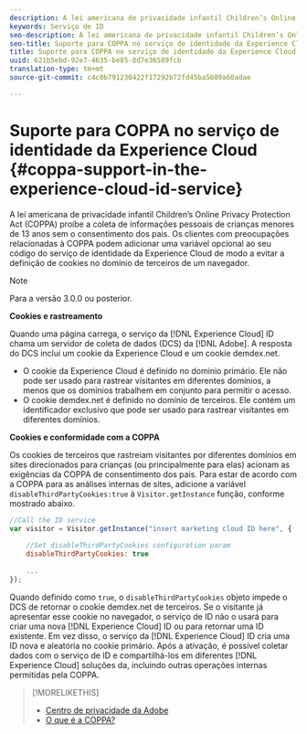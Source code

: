 ```yaml
---
description: A lei americana de privacidade infantil Children’s Online Privacy Protection Act (COPPA) proíbe a coleta de informações pessoais de crianças menores de 13 anos sem o consentimento dos pais. Os clientes com preocupações relacionadas à COPPA podem adicionar uma variável opcional ao seu código do serviço de identidade da Experience Cloud de modo a evitar a definição de cookies no domínio de terceiros de um navegador.
keywords: Serviço de ID
seo-description: A lei americana de privacidade infantil Children’s Online Privacy Protection Act (COPPA) proíbe a coleta de informações pessoais de crianças menores de 13 anos sem o consentimento dos pais. Os clientes com preocupações relacionadas à COPPA podem adicionar uma variável opcional ao seu código do serviço de identidade da Experience Cloud de modo a evitar a definição de cookies no domínio de terceiros de um navegador.
seo-title: Suporte para COPPA no serviço de identidade da Experience Cloud
title: Suporte para COPPA no serviço de identidade da Experience Cloud
uuid: 621b5ebd-92e7-4635-be85-8d7e36589fcb
translation-type: tm+mt
source-git-commit: c4c0b791230422f17292b72fd45ba5689a60adae

---
```



# Suporte para COPPA no serviço de identidade da Experience Cloud {#coppa-support-in-the-experience-cloud-id-service}

A lei americana de privacidade infantil Children’s Online Privacy Protection Act (COPPA) proíbe a coleta de informações pessoais de crianças menores de 13 anos sem o consentimento dos pais. Os clientes com preocupações relacionadas à COPPA podem adicionar uma variável opcional ao seu código do serviço de identidade da Experience Cloud de modo a evitar a definição de cookies no domínio de terceiros de um navegador.

>[!NOTE]
>
>Para a versão 3.0.0 ou posterior.

**Cookies e rastreamento**

Quando uma página carrega, o serviço da [!DNL Experience Cloud] ID chama um servidor de coleta de dados (DCS) da [!DNL Adobe]. A resposta do DCS inclui um cookie da Experience Cloud e um cookie demdex.net.

* O cookie da Experience Cloud é definido no domínio primário. Ele não pode ser usado para rastrear visitantes em diferentes domínios, a menos que os domínios trabalhem em conjunto para permitir o acesso.
* O cookie demdex.net é definido no domínio de terceiros. Ele contém um identificador exclusivo que pode ser usado para rastrear visitantes em diferentes domínios.

**Cookies e conformidade com a COPPA**

Os cookies de terceiros que rastreiam visitantes por diferentes domínios em sites direcionados para crianças (ou principalmente para elas) acionam as exigências da COPPA de consentimento dos pais. Para estar de acordo com a COPPA para as análises internas de sites, adicione a variável `disableThirdPartyCookies:true` à `Visitor.getInstance` função, conforme mostrado abaixo.

```js
//Call the ID service 
var visitor = Visitor.getInstance("insert marketing cloud ID here", { 
 
    //Set disableThirdPartyCookies configuration param 
    disableThirdPartyCookies: true 
 
    ... 
});
```

Quando definido como `true`, o `disableThirdPartyCookies` objeto impede o DCS de retornar o cookie demdex.net de terceiros. Se o visitante já apresentar esse cookie no navegador, o serviço de ID não o usará para criar uma nova [!DNL Experience Cloud] ID ou para retornar uma ID existente. Em vez disso, o serviço da [!DNL Experience Cloud] ID cria uma ID nova e aleatória no cookie primário. Após a ativação, é possível coletar dados com o serviço de ID e compartilhá-los em diferentes [!DNL Experience Cloud] soluções da, incluindo outras operações internas permitidas pela COPPA.

>[!MORELIKETHIS]
>
>* [Centro de privacidade da Adobe](http://www.adobe.com/privacy.html)
>* [O que é a COPPA?](http://www.consumer.ftc.gov/articles/0031-protecting-your-childs-privacy-online#whatis)

